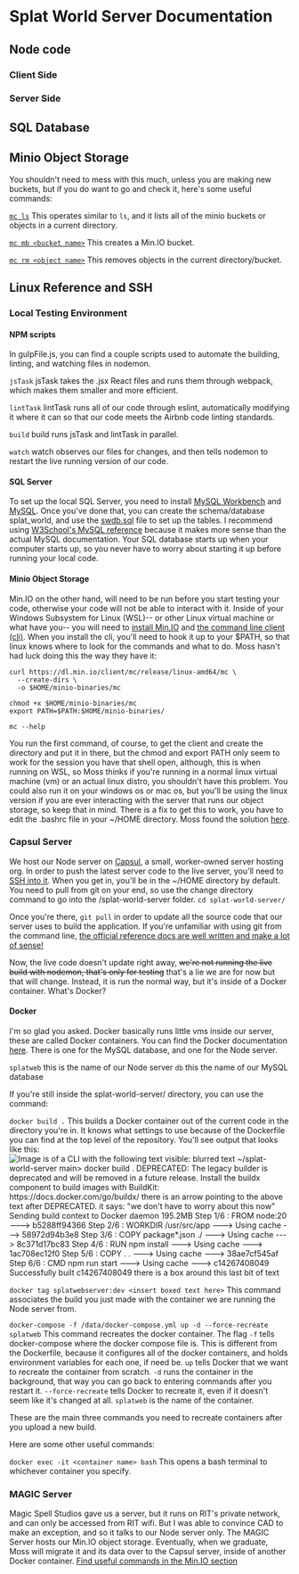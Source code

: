 # Splat World Server Documentation

## Node code
### Client Side
### Server Side

## SQL Database

## Minio Object Storage
You shouldn't need to mess with this much, unless you are making new buckets, but if you do want to go and check it, here's some useful commands:

[`mc ls`](https://min.io/docs/minio/linux/reference/minio-mc/mc-ls.html)
This operates similar to `ls`, and it lists all of the minio buckets or objects in a current directory.

[`mc mb <bucket name>`](https://min.io/docs/minio/linux/reference/minio-mc/mc-mb.html)
This creates a Min.IO bucket.

[`mc rm <object name>`](https://min.io/docs/minio/linux/reference/minio-mc/mc-rm.html)
This removes objects in the current directory/bucket. 

## Linux Reference and SSH
### Local Testing Environment  

#### NPM scripts  
In gulpFile.js, you can find a couple scripts used to automate the building, linting, and watching files in nodemon.   

`jsTask`
jsTask takes the .jsx React files and runs them through webpack, which makes them smaller and more efficient. 

`lintTask`
lintTask runs all of our code through eslint, automatically modifying it where it can so that our code meets the Airbnb code linting standards. 

`build`
build runs jsTask and lintTask in parallel. 

`watch`
watch observes our files for changes, and then tells nodemon to restart the live running version of our code. 


#### SQL Server
To set up the local SQL Server, you need to install [MySQL Workbench](https://dev.mysql.com/downloads/workbench/) and [MySQL](https://dev.mysql.com/downloads/mysql/). Once you've done that, you can create the schema/database splat_world, and use the [swdb.sql](server/sql/swdb.sql) file to set up the tables. I recommend using [W3School's MySQL reference](https://www.w3schools.com/mysql/) because it makes more sense than the actual MySQL documentation. Your SQL database starts up when your computer starts up, so you never have to worry about starting it up before running your local code.

#### Minio Object Storage
Min.IO on the other hand, will need to be run before you start testing your code, otherwise your code will not be able to interact with it. Inside of your Windows Subsystem for Linux (WSL)-- or other Linux virtual machine or what have you-- you will need to [install Min.IO](https://min.io/docs/minio/linux/operations/install-deploy-manage/deploy-minio-single-node-single-drive.html#minio-snsd) and [the command line client (cli)](https://min.io/docs/minio/linux/reference/minio-mc.html). When you install the cli, you'll need to hook it up to your $PATH, so that linux knows where to look for the commands and what to do. Moss hasn't had luck doing this the way they have it:
```
curl https://dl.min.io/client/mc/release/linux-amd64/mc \
  --create-dirs \
  -o $HOME/minio-binaries/mc

chmod +x $HOME/minio-binaries/mc
export PATH=$PATH:$HOME/minio-binaries/

mc --help
```
You run the first command, of course, to get the client and create the directory and put it in there, but the chmod and export PATH only seem to work for the session you have that shell open, although, this is when running on WSL, so Moss thinks if you're running in a normal linux virtual machine (vm) or an actual linux distro, you shouldn't have this problem. You could also run it on your windows os or mac os, but you'll be using the linux version if you are ever interacting with the server that runs our object storage, so keep that in mind. 
There is a fix to get this to work, you have to edit the .bashrc file in your ~/HOME directory. Moss found the solution [here](https://stackoverflow.com/questions/66305717/adding-path-variable-in-wsl).

### Capsul Server
We host our Node server on [Capsul](https://capsul.org/), a small, worker-owned server hosting org. In order to push the latest server code to the live server, you'll need to [SSH into it](https://github.com/MossLimpert/splat-world-server?tab=readme-ov-file#linux-reference-and-ssh). 
When you get in, you'll be in the ~/HOME directory by default. You need to pull from git on your end, so use the change directory command to go into the /splat-world-server folder.
`cd splat-world-server/`

Once you're there, `git pull` in order to update all the source code that our server uses to build the application. If you're unfamiliar with using git from the command line, [the official reference docs are well written and make a lot of sense!](https://git-scm.com/docs) 

Now, the live code doesn't update right away, ~~we're not running the live build with nodemon, that's only for testing~~ that's a lie we are for now but that will change. Instead, it is run the normal way, but it's inside of a Docker container. What's Docker?

#### Docker
I'm so glad you asked. Docker basically runs little vms inside our server, these are called Docker containers. You can find the Docker documentation [here](https://docs.docker.com/reference/). There is one for the MySQL database, and one for the Node server. 

`splatweb` this is the name of our Node server
`db` this the name of our MySQL database

If you're still inside the splat-world-server/ directory, you can use the command:

`docker build .`
This builds a Docker container out of the current code in the directory you're in. It knows what settings to use because of the Dockerfile you can find at the top level of the repository. You'll see output that looks like this:
![Image is of a CLI with the following text visible: blurred text ~/splat-world-server main> docker build .
DEPRECATED: The legacy builder is deprecated and will be removed in a future release.
            Install the buildx component to build images with BuildKit:
            https://docs.docker.com/go/buildx/
there is an arrow pointing to the above text after DEPRECATED. it says: "we don't have to worry about this now"
Sending build context to Docker daemon  195.2MB
Step 1/6 : FROM node:20
 ---> b5288ff94366
Step 2/6 : WORKDIR /usr/src/app
 ---> Using cache
 ---> 58972d94b3e8
Step 3/6 : COPY package*.json ./
 ---> Using cache
 ---> 8c371d17bc83
Step 4/6 : RUN npm install
 ---> Using cache
 ---> 1ac708ec12f0
Step 5/6 : COPY . .
 ---> Using cache
 ---> 38ae7cf545af
Step 6/6 : CMD npm run start
 ---> Using cache
 ---> c14267408049
Successfully built c14267408049 there is a box around this last bit of text](readme/docker1.png)

`docker tag splatwebserver:dev <insert boxed text here>`
This command associates the build you just made with the container we are running the Node server from. 

`docker-compose -f /data/docker-compose.yml up -d --force-recreate splatweb`
This command recreates the docker container. The flag `-f` tells docker-compose where the docker compose file is. This is different from the Dockerfile, because it configures all of the docker containers, and holds environment variables for each one, if need be. `up` tells Docker that we want to recreate the container from scratch. `-d` runs the container in the background, that way you can go back to entering commands after you restart it. `--force-recreate` tells Docker to recreate it, even if it doesn't seem like it's changed at all. `splatweb` is the name of the container.

These are the main three commands you need to recreate containers after you upload a new build. 

Here are some other useful commands:

`docker exec -it <container name> bash`
This opens a bash terminal to whichever container you specify. 

### MAGIC Server

Magic Spell Studios gave us a server, but it runs on RIT's private network, and can only be accessed from RIT wifi. But I was able to convince CAD to make an exception, and so it talks to our Node server only. The MAGIC Server hosts our Min.IO object storage. Eventually, when we graduate, Moss will migrate it and its data over to the Capsul server, inside of another Docker container. [Find useful commands in the Min.IO section]()
